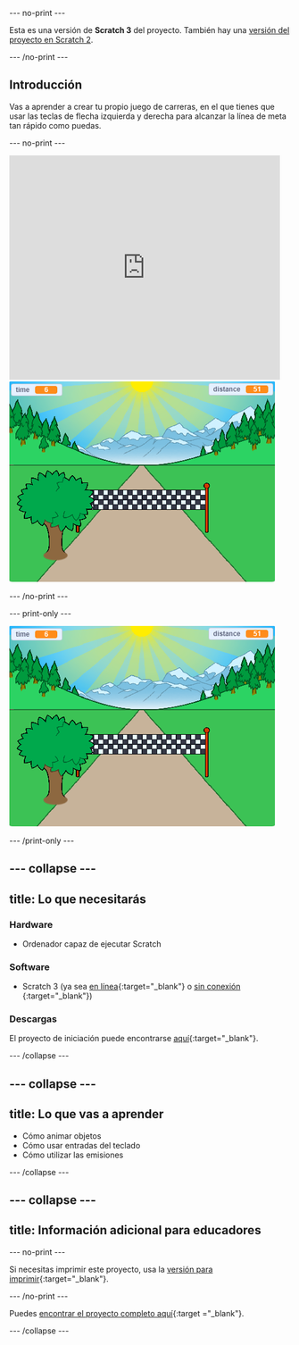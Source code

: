 --- no-print ---

Esta es una versión de **Scratch 3** del proyecto. También hay una [versión del proyecto en Scratch 2](https://projects.raspberrypi.org/en/projects/sprint-scratch2).

--- /no-print ---

## Introducción

Vas a aprender a crear tu propio juego de carreras, en el que tienes que usar las teclas de flecha izquierda y derecha para alcanzar la línea de meta tan rápido como puedas.

--- no-print ---

<div class="scratch-preview">
  <iframe allowtransparency="true" width="485" height="402" src="https://scratch.mit.edu/projects/embed/298930696/?autostart=false" frameborder="0" scrolling="no"></iframe>
  <img src="images/sprint-final.png">
</div>

--- /no-print ---

--- print-only ---

![proyecto completo](images/sprint-final.png)

--- /print-only ---


--- collapse ---
---
title: Lo que necesitarás
---

### Hardware

+ Ordenador capaz de ejecutar Scratch

### Software

+ Scratch 3 (ya sea [en línea](http://rpf.io/scratchon){:target="_blank"} o [sin conexión](http://rpf.io/scratchoff) {:target="_blank"})

### Descargas

El proyecto de iniciación puede encontrarse [aquí](http://rpf.io/p/en/sprint-go){:target="_blank"}.

--- /collapse ---

--- collapse ---
---
title: Lo que vas a aprender
---

- Cómo animar objetos
- Cómo usar entradas del teclado
- Cómo utilizar las emisiones

--- /collapse ---

--- collapse ---
---
title: Información adicional para educadores
---

--- no-print ---

Si necesitas imprimir este proyecto, usa la [versión para imprimir](https://projects.raspberrypi.org/en/projects/sprint/print){:target="_blank"}.

--- /no-print ---

Puedes [encontrar el proyecto completo aquí](http://rpf.io/p/en/sprint-get){:target ="_blank"}.

--- /collapse ---


